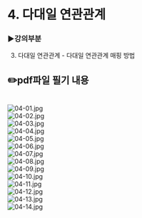 # 4. 다대일 연관관계
### ▶️강의부분
3. 다대일 연관관계 - 다대일 연관관계 매핑 방법

## ✏️pdf파일 필기 내용
</br>![04-01.jpg](img/04-01.jpg)
</br>![04-02.jpg](img/04-02.jpg)
</br>![04-03.jpg](img/04-03.jpg)
</br>![04-04.jpg](img/04-04.jpg)
</br>![04-05.jpg](img/04-05.jpg)
</br>![04-06.jpg](img/04-06.jpg)
</br>![04-07.jpg](img/04-07.jpg)
</br>![04-08.jpg](img/04-08.jpg)
</br>![04-09.jpg](img/04-09.jpg)
</br>![04-10.jpg](img/04-10.jpg)
</br>![04-11.jpg](img/04-11.jpg)
</br>![04-12.jpg](img/04-12.jpg)
</br>![04-13.jpg](img/04-13.jpg)
</br>![04-14.jpg](img/04-14.jpg)